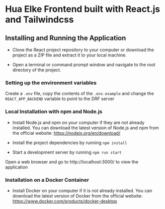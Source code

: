 # Hua Elke Frontend built with React.js and Tailwindcss

## Installing and Running the Application

- Clone the React project repository to your computer or download the project as a ZIP file and extract it to your local machine.

- Open a terminal or command prompt window and navigate to the root directory of the project.

### Setting up the environment variables


Create a `.env` file, copy the contents of the `.env.example` and change the `REACT_APP_BACKEND`    variable to point to the DRF server


### Local Installation with npm and Node.js

- Install Node.js and npm on your computer if they are not already installed. You can download the latest version of Node.js and npm from the official website: https://nodejs.org/en/download/

- Install the project dependencies by running `npm install`

- Start a development server by running `npm run start`

Open a web browser and go to http://localhost:3000/ to view the application


### Installation on a Docker Container

- Install Docker on your computer if it is not already installed. You can download the latest version of Docker from the official website: https://www.docker.com/products/docker-desktop